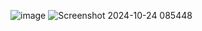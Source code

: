 ![image](https://github.com/user-attachments/assets/c1fb3b5d-0b65-4463-b534-4ece92bc55e7)
![Screenshot 2024-10-24 085448](https://github.com/user-attachments/assets/dbfc09fe-2236-49f3-8a4c-504fdd61613f)
